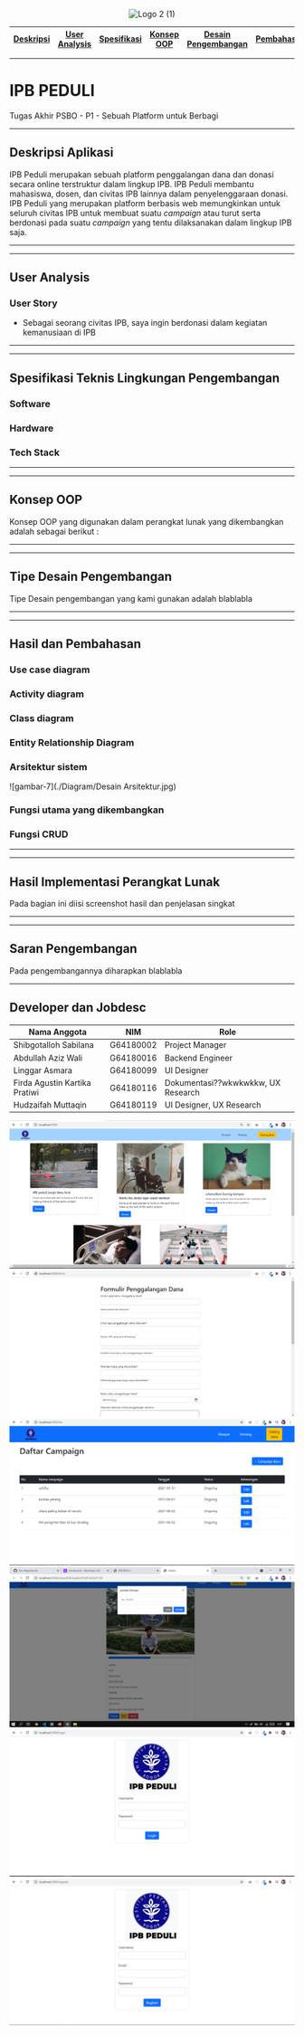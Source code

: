 <p align="center">
  <img src="https://user-images.githubusercontent.com/60084468/121986515-d40d7a00-cdc0-11eb-8682-37510fb3b59e.png" alt="Logo 2 (1)"/>
</p>

[Deskripsi](#-Deskripsi-Aplikasi) | [User Analysis](#-User-Analysis) | [Spesifikasi](#-Spesifikasi) | [Konsep OOP](#-konsep-OOP) | [Desain Pengembangan](#-tipe-desain-pengembangan) | [Pembahasan](#-hasil-dan-pembahasan) | [Implementasi](#-implementasi) | [Saran](#-saran) | [Developer](#-developer) |
:---:|:---:|:---:|:---:|:---:|:---:|:---:|:---:|:---:
---

# IPB PEDULI 
Tugas Akhir PSBO - P1 - Sebuah Platform untuk Berbagi

---
## Deskripsi Aplikasi
IPB Peduli merupakan sebuah platform penggalangan dana dan donasi secara online terstruktur dalam lingkup IPB. IPB Peduli membantu mahasiswa, dosen, dan civitas IPB lainnya dalam penyelenggaraan donasi. IPB Peduli yang merupakan platform berbasis web memungkinkan untuk seluruh civitas IPB untuk membuat suatu *campaign* atau turut serta berdonasi pada suatu *campaign* yang tentu dilaksanakan dalam lingkup IPB saja.

---

---
## User Analysis
### User Story
- Sebagai seorang civitas IPB, saya ingin berdonasi dalam kegiatan kemanusiaan di IPB

---


---
## Spesifikasi Teknis Lingkungan Pengembangan
### Software
### Hardware
### Tech Stack

---

---
## Konsep OOP
Konsep OOP yang digunakan dalam perangkat lunak yang dikembangkan adalah sebagai berikut :

---
---
## Tipe Desain Pengembangan
Tipe Desain pengembangan yang kami gunakan adalah blablabla

---
---
## Hasil dan Pembahasan
### Use case diagram
### Activity diagram
### Class diagram
### Entity Relationship Diagram
### Arsitektur sistem
![gambar-7](./Diagram/Desain Arsitektur.jpg)
### Fungsi utama yang dikembangkan
### Fungsi CRUD

---
---
## Hasil Implementasi Perangkat Lunak
Pada bagian ini diisi screenshot hasil dan penjelasan singkat

---
---
## Saran Pengembangan
Pada pengembangannya diharapkan blablabla

---

## Developer dan Jobdesc

| Nama Anggota | NIM | Role
| ----- | ----- | ---- 
| Shibgotalloh Sabilana | G64180002  | Project Manager
| Abdullah Aziz Wali | G64180016  | Backend Engineer
| Linggar Asmara  | G64180099  | UI Designer
| Firda Agustin Kartika Pratiwi | G64180116  | Dokumentasi??wkwkwkkw, UX Research
| Hudzaifah Muttaqin | G64180119  | UI Designer, UX Research




![gambar-1](./images/gambar-1.png)
![gambar-2](./images/gambar-2.png)
![gambar-3](./images/gambar-3.png)
![gambar-4](./images/gambar-4.png)
![gambar-5](./images/gambar-5.png)
![gambar-6](./images/gambar-6.png)
